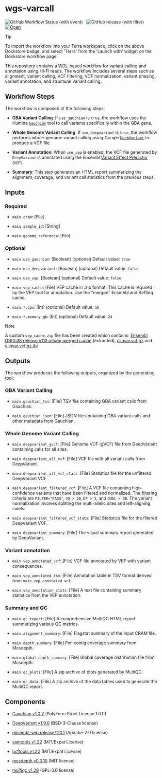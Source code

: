 # wgs-varcall

![GitHub Workflow Status (with event)](https://img.shields.io/github/actions/workflow/status/anand-imcm/wgs-varcall/publish.yml)&nbsp;&nbsp;
![GitHub release (with filter)](https://img.shields.io/github/v/release/anand-imcm/wgs-varcall)&nbsp;&nbsp;
[![Open](https://img.shields.io/badge/Open-Dockstore-blue)](https://dockstore.org/workflows/github.com/anand-imcm/wgs-varcall)

> [!TIP]
> To import the workflow into your Terra workspace, click on the above Dockstore badge, and select 'Terra' from the 'Launch with' widget on the Dockstore workflow page.

This repository contains a WDL-based workflow for variant calling and annotation using Hi-Fi reads. The workflow includes several steps such as alignment, variant calling, VCF filtering, VCF normalization, variant phasing, variant annotation, and structural variant calling.

## Workflow Steps

The workflow is composed of the following steps:

- **GBA Variant Calling**: If `use_gauchian` is `true`, the workflow uses the Illumina [`Gauchian`](https://github.com/Illumina/Gauchian) tool to call variants specifically within the GBA gene.

- **Whole Genome Variant Calling**: If `use_deepvariant` is `true`, the workflow performs whole-genome variant calling using Google [`DeepVariant`](https://github.com/google/deepvariant) to produce a VCF file.

- **Variant Annotation**: When `use_vep` is enabled, the VCF file generated by `DeepVariant` is annotated using the Ensembl [Variant Effect Predictor](https://www.ensembl.org/info/docs/tools/vep/index.html) (`VEP`).

- **Summary**: This step generates an HTML report summarizing the alignment, coverage, and variant call statistics from the previous steps.

## Inputs

### Required

- `main.cram`: [File]
  
- `main.sample_id`: [String]
  
- `main.genome_reference`: [File]

### Optional

- `main.use_gauchian`: [Boolean] (optional) Default value: `true`

- `main.use_deepvariant`: [Boolean] (optional) Default value: `false`

- `main.use_vep`: [Boolean] (optional) Default value: `false`

- `main.vep_cache`: [File] VEP cache in .zip format. This cache is required by the VEP tool for annotation. Use the "merged" Ensembl and RefSeq cache.

- `main.*.cpu`: [Int] (optional) Default value: `16`

- `main.*.memory_gb`: [Int] (optional) Default value: `24`

> [!NOTE]
> A custom `vep_cache.zip` file has been created which contains: [Ensembl GRCh38 release v113 refseq merged cache](https://ftp.ensembl.org/pub/release-113/variation/indexed_vep_cache/homo_sapiens_merged_vep_113_GRCh38.tar.gz) (extracted), [clinvar.vcf.gz](https://ftp.ncbi.nlm.nih.gov/pub/clinvar/vcf_GRCh38/clinvar.vcf.gz) and [clinvar.vcf.gz.tbi](https://ftp.ncbi.nlm.nih.gov/pub/clinvar/vcf_GRCh38/clinvar.vcf.gz.tbi)

## Outputs

The workflow produces the following outputs, organized by the generating tool:

### GBA Variant Calling

- `main.gauchian_tsv`: [File] TSV file containing GBA variant calls from Gauchian.

- `main.gauchian_json`: [File] JSON file containing GBA variant calls and other metadata from Gauchian.

### Whole Genome Variant Calling

- `main.deepvariant_gvcf`: [File] Genome VCF (gVCF) file from DeepVariant containing calls for all sites.

- `main.deepvariant_all_vcf`: [File] VCF file with all variant calls from DeepVariant.

- `main.deepvariant_all_vcf_stats`: [File] Statistics file for the unfiltered DeepVariant VCF.

- `main.deepvariant_filtered_vcf`: [File] A VCF file containing high-confidence variants that have been filtered and normalized. The filtering criteria are `FILTER="PASS"`, `GQ > 20`, `DP > 5`, and `QUAL > 30`. The variant normalization involves splitting the multi-allelic sites and left-aligning indels.

- `main.deepvariant_filtered_vcf_stats`: [File] Statistics file for the filtered DeepVariant VCF.

- `main.deepvariant_summary`: [File] The visual summary report generated by DeepVariant.

### Variant annotation

- `main.vep_annotated_vcf`: [File] VCF file annotated by VEP with variant consequences.

- `main.vep_annotated_tsv`: [File] Annotation table in TSV format derived from `main.vep_annotated_vcf`.

- `main.vep_annotation_stats`: [File] A text file containing summary statistics from the VEP annotation.

### Summary and QC

- `main.qc_report`: [File] A comprehensive MultiQC HTML report summarizing various QC metrics.

- `main.alignment_summary`: [File] Flagstat summary of the input CRAM file.

- `main.depth_summary`: [File] Per-contig coverage summary from Mosdepth.

- `main.global_depth_summary`: [File] Global coverage distribution file from Mosdepth.

- `main.qc_plots`: [File] A zip archive of plots generated by MultiQC.

- `main.qc_data`: [File] A zip archive of the data tables used to generate the MultiQC report.

## Components

- [Gauchian v1.0.2](https://github.com/Illumina/Gauchian/releases/tag/v1.0.2) (PolyForm Strict License 1.0.0)

- [DeepVariant v1.9.0]([google/deepvariant](https://github.com/google/deepvariant/releases/tag/v1.9.0)) (BSD-3-Clause license)

- [ensembl-vep release/110.1](https://github.com/Ensembl/ensembl-vep/releases/tag/release%2F110.1) (Apache-2.0 license)

- [samtools v1.22](https://github.com/samtools/samtools) (MIT/Expat License)

- [bcftools v1.22](https://github.com/samtools/bcftools) (MIT/Expat License)

- [mosdepth v0.3.10](https://github.com/brentp/mosdepth) (MIT license)

- [multiqc v1.29](https://github.com/MultiQC/MultiQC) (GPL-3.0 license)
